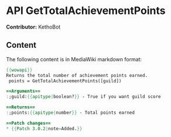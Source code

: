 # API GetTotalAchievementPoints

**Contributor:** KethoBot

## Content

The following content is in MediaWiki markdown format:

```mediawiki
{{wowapi}}
Returns the total number of achievement points earned.
 points = GetTotalAchievementPoints([guild])

==Arguments==
:;guild:{{apitype|boolean?}} - True if you want guild score

==Returns==
:;points:{{apitype|number}} - Total points earned

==Patch changes==
* {{Patch 3.0.2|note=Added.}}
```